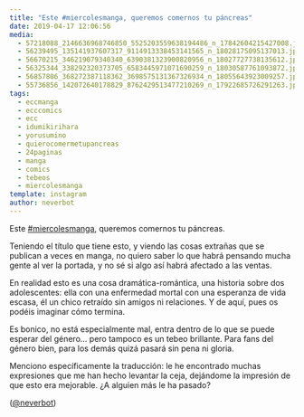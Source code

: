 ```yaml
---
title: "Este #miercolesmanga, queremos comernos tu páncreas"
date: 2019-04-17 12:06:56
media: 
  - 57218088_2146636968746850_5525203559638194486_n_17842604215427008.jpg
  - 56239495_135141937607317_9114913338453141565_n_18028175095137013.jpg
  - 56670215_346219079340340_6390381323900820956_n_18027727738135612.jpg
  - 56325344_338292320373705_6583445971071690259_n_18030587761093872.jpg
  - 56857806_368272387118362_3698575131367326934_n_18055643923009257.jpg
  - 55736856_142072640178829_8762429513477210269_n_17922685726291263.jpg
tags: 
  - eccmanga
  - ecccomics
  - ecc
  - idumikirihara
  - yorusumino
  - quierocomermetupancreas
  - 24paginas
  - manga
  - comics
  - tebeos
  - miercolesmanga
template: instagram
author: neverbot
---
```


Este [#miercolesmanga](/tags/miercolesmanga), queremos comernos tu páncreas.


Teniendo el título que tiene esto, y viendo las cosas extrañas que se publican a veces en manga, no quiero saber lo que habrá pensando mucha gente al ver la portada, y no sé si algo así habrá afectado a las ventas.


En realidad esto es una cosa dramática-romántica, una historia sobre dos adolescentes: ella con una enfermedad mortal con una esperanza de vida escasa, él un chico retraído sin amigos ni relaciones. Y de aquí, pues os podéis imaginar cómo termina.


Es bonico, no está especialmente mal, entra dentro de lo que se puede esperar del género... pero tampoco es un tebeo brillante. Para fans del género bien, para los demás quizá pasará sin pena ni gloria.


Menciono específicamente la traducción: le he encontrado muchas expresiones que me han hecho levantar la ceja, dejándome la impresión de que esto era mejorable. ¿A alguien más le ha pasado?


([@neverbot](https://instagram.com/neverbot))



